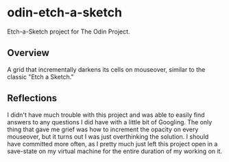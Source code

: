 # odin-etch-a-sketch

Etch-a-Sketch project for The Odin Project.

## Overview

A grid that incrementally darkens its cells on mouseover, similar to
the classic "Etch a Sketch."

## Reflections

I didn't have much trouble with this project and was able to easily
find answers to any questions I did have with a little bit of
Googling. The only thing that gave me grief was how to increment the
opacity on every mouseover, but it turns out I was just overthinking
the solution. I should have committed more often, as I pretty much
just left this project open in a save-state on my virtual machine
for the entire duration of my working on it.
